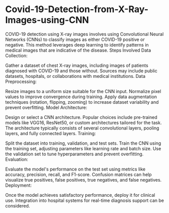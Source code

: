 # Covid-19-Detection-from-X-Ray-Images-using-CNN
COVID-19 detection using X-ray images involves using Convolutional Neural Networks (CNNs) to classify images as either COVID-19 positive or negative. This method leverages deep learning to identify patterns in medical images that are indicative of the disease.
Steps Involved
Data Collection:

Gather a dataset of chest X-ray images, including images of patients diagnosed with COVID-19 and those without.
Sources may include public datasets, hospitals, or collaborations with medical institutions.
Data Preprocessing:

Resize images to a uniform size suitable for the CNN input.
Normalize pixel values to improve convergence during training.
Apply data augmentation techniques (rotation, flipping, zooming) to increase dataset variability and prevent overfitting.
Model Architecture:

Design or select a CNN architecture. Popular choices include pre-trained models like VGG16, ResNet50, or custom architectures tailored for the task.
The architecture typically consists of several convolutional layers, pooling layers, and fully connected layers.
Training:

Split the dataset into training, validation, and test sets.
Train the CNN using the training set, adjusting parameters like learning rate and batch size.
Use the validation set to tune hyperparameters and prevent overfitting.
Evaluation:

Evaluate the model's performance on the test set using metrics like accuracy, precision, recall, and F1-score.
Confusion matrices can help visualize true positives, false positives, true negatives, and false negatives.
Deployment:

Once the model achieves satisfactory performance, deploy it for clinical use.
Integration into hospital systems for real-time diagnosis support can be considered.
